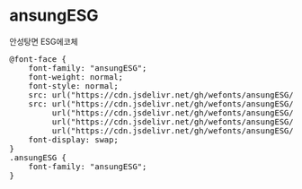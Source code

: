 # ansungESG
안성탕면 ESG에코체

<pre>
@font-face {
    font-family: "ansungESG";
    font-weight: normal;
    font-style: normal;
    src: url("https://cdn.jsdelivr.net/gh/wefonts/ansungESG/ansungESG.eot");
    src: url("https://cdn.jsdelivr.net/gh/wefonts/ansungESG/ansungESG.eot?#iefix") format("embedded-opentype"),
         url("https://cdn.jsdelivr.net/gh/wefonts/ansungESG/ansungESG.woff2") format("woff2"),
         url("https://cdn.jsdelivr.net/gh/wefonts/ansungESG/ansungESG.woff") format("woff"),
         url("https://cdn.jsdelivr.net/gh/wefonts/ansungESG/ansungESG.ttf") format("truetype");
    font-display: swap;
}
.ansungESG {
    font-family: "ansungESG";
}
</pre>
